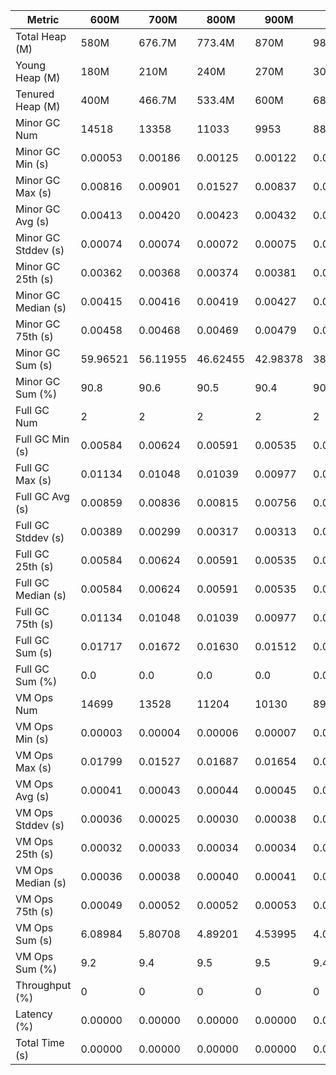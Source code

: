 | Metric | 600M | 700M | 800M | 900M | 1GB | 2GB | 4GB | 8GB |
|------|----|----|----|----|---|---|---|---|
| Total Heap (M) | 580M | 676.7M | 773.4M | 870M | 989.9M | 1979.8M | 3959.5M | 7918.9M |
| Young Heap (M) | 180M | 210M | 240M | 270M | 307.2M | 614.4M | 1228.8M | 2457.6M |
| Tenured Heap (M) | 400M | 466.7M | 533.4M | 600M | 682.7M | 1365.4M | 2730.7M | 5461.4M |
| Minor GC Num | 14518 | 13358 | 11033 | 9953 | 8802 | 4551 | 2398 | 1233 |
| Minor GC Min (s) | 0.00053 | 0.00186 | 0.00125 | 0.00122 | 0.00158 | 0.00129 | 0.00172 | 0.00203 |
| Minor GC Max (s) | 0.00816 | 0.00901 | 0.01527 | 0.00837 | 0.01420 | 0.03603 | 0.00939 | 0.00925 |
| Minor GC Avg (s) | 0.00413 | 0.00420 | 0.00423 | 0.00432 | 0.00440 | 0.00470 | 0.00444 | 0.00430 |
| Minor GC Stddev (s) | 0.00074 | 0.00074 | 0.00072 | 0.00075 | 0.00076 | 0.00126 | 0.00086 | 0.00083 |
| Minor GC 25th (s) | 0.00362 | 0.00368 | 0.00374 | 0.00381 | 0.00389 | 0.00402 | 0.00388 | 0.00379 |
| Minor GC Median (s) | 0.00415 | 0.00416 | 0.00419 | 0.00427 | 0.00433 | 0.00455 | 0.00433 | 0.00426 |
| Minor GC 75th (s) | 0.00458 | 0.00468 | 0.00469 | 0.00479 | 0.00485 | 0.00521 | 0.00486 | 0.00473 |
| Minor GC Sum (s) | 59.96521 | 56.11955 | 46.62455 | 42.98378 | 38.68593 | 21.36898 | 10.64265 | 5.29639 |
| Minor GC Sum (%) | 90.8 | 90.6 | 90.5 | 90.4 | 90.6 | 90.6 | 66.2 | 88.4 |
| Full GC Num | 2 | 2 | 2 | 2 | 2 | 2 | 2 | 2 |
| Full GC Min (s) | 0.00584 | 0.00624 | 0.00591 | 0.00535 | 0.00583 | 0.00624 | 0.00648 | 0.00610 |
| Full GC Max (s) | 0.01134 | 0.01048 | 0.01039 | 0.00977 | 0.01008 | 0.01111 | 0.01241 | 0.01080 |
| Full GC Avg (s) | 0.00859 | 0.00836 | 0.00815 | 0.00756 | 0.00796 | 0.00867 | 0.00944 | 0.00845 |
| Full GC Stddev (s) | 0.00389 | 0.00299 | 0.00317 | 0.00313 | 0.00300 | 0.00344 | 0.00419 | 0.00332 |
| Full GC 25th (s) | 0.00584 | 0.00624 | 0.00591 | 0.00535 | 0.00583 | 0.00624 | 0.00648 | 0.00610 |
| Full GC Median (s) | 0.00584 | 0.00624 | 0.00591 | 0.00535 | 0.00583 | 0.00624 | 0.00648 | 0.00610 |
| Full GC 75th (s) | 0.01134 | 0.01048 | 0.01039 | 0.00977 | 0.01008 | 0.01111 | 0.01241 | 0.01080 |
| Full GC Sum (s) | 0.01717 | 0.01672 | 0.01630 | 0.01512 | 0.01592 | 0.01735 | 0.01889 | 0.01690 |
| Full GC Sum (%) | 0.0 | 0.0 | 0.0 | 0.0 | 0.0 | 0.1 | 0.1 | 0.3 |
| VM Ops Num | 14699 | 13528 | 11204 | 10130 | 8987 | 4725 | 2602 | 1529 |
| VM Ops Min (s) | 0.00003 | 0.00004 | 0.00006 | 0.00007 | 0.00007 | 0.00006 | 0.00004 | 0.00005 |
| VM Ops Max (s) | 0.01799 | 0.01527 | 0.01687 | 0.01654 | 0.01647 | 0.01162 | 0.04703 | 0.00562 |
| VM Ops Avg (s) | 0.00041 | 0.00043 | 0.00044 | 0.00045 | 0.00045 | 0.00046 | 0.00208 | 0.00044 |
| VM Ops Stddev (s) | 0.00036 | 0.00025 | 0.00030 | 0.00038 | 0.00032 | 0.00033 | 0.00386 | 0.00021 |
| VM Ops 25th (s) | 0.00032 | 0.00033 | 0.00034 | 0.00034 | 0.00034 | 0.00036 | 0.00048 | 0.00034 |
| VM Ops Median (s) | 0.00036 | 0.00038 | 0.00040 | 0.00041 | 0.00042 | 0.00044 | 0.00060 | 0.00045 |
| VM Ops 75th (s) | 0.00049 | 0.00052 | 0.00052 | 0.00053 | 0.00052 | 0.00053 | 0.00118 | 0.00054 |
| VM Ops Sum (s) | 6.08984 | 5.80708 | 4.89201 | 4.53995 | 4.00084 | 2.19531 | 5.40375 | 0.67723 |
| VM Ops Sum (%) | 9.2 | 9.4 | 9.5 | 9.5 | 9.4 | 9.3 | 33.6 | 11.3 |
| Throughput (%) | 0 | 0 | 0 | 0 | 0 | 0 | 0 | 0 |
| Latency (%) | 0.00000 | 0.00000 | 0.00000 | 0.00000 | 0.00000 | 0.00000 | 0.00000 | 0.00000 |
| Total Time (s) | 0.00000 | 0.00000 | 0.00000 | 0.00000 | 0.00000 | 0.00000 | 0.00000 | 0.00000 |
